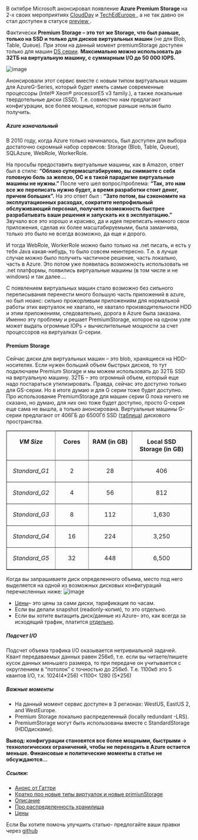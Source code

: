 ﻿В октябре Microsoft анонсировал появление <b>Azure Premium Storage</b> на 2-х своих мероприятиях <a href="http://news.microsoft.com/2014/10/20/CloudDayPR/">CloudDay</a> и <a href="http://europe.msteched.com/">TechEdEurope </a>, а не так давно он стал доступен в статусе <a href="http://azure.microsoft.com/en-us/services/preview/">preview </a>.

Фактически <b>Premium Storage – это тот же Storage, что был раньше, только на SSD и только для дисков виртуальных машин</b> (не для Blob, Table, Queue). При этом на данный момент premiumStorage доступен только для машин <a href="http://msdn.microsoft.com/en-us/library/azure/dn197896.aspx">DS серии</a>. <b>Максимально можно использовать до 32ТБ на виртуальную машину, с суммарным I/O до 50 000 IOPS.</b>

<img src="http://habrastorage.org/files/dc3/99a/b58/dc399ab584b742689fa597913b3ab578.png" alt="image"/>

Анонсировали этот сервис вместе с новым типом виртуальных машин для AzureG-Series, который будет иметь самые современные процессоры (Intel® Xeon® processorE5 v3 family.), а также локальные твердотельные диски (SSD). Т.е. совместно нам предлагают конфигурации, все более мощные, которые раньше нельзя было получить. 
<habracut text="Чтобы понять, почему это круто/нужно, необходимо вспомнить ситуацию, сложившуюся несколько лет назад." />

<h5><b>Azure изначальный</b></h5>
В 2010 году, когда Azure только начиналось, был доступен для выбора достаточно скромный набор сервисов: Storage (Blob, Table, Queue), SQLAzure, WebRole, WorkerRole.

На просьбы предоставить виртуальные машины, как в Amazon, ответ был в стиле: <b>“Облако супермасштабируемо, вы снимаете с себя головную боль за железо, ОС и в такой парадигме виртуальные машины не нужны.”</b>
После чего шел вопрос/проблема: <b>“Так, это нам все же переписать нужно будет, а время разработки стоит денег, причем больших”.</b>
На это ответ был : <b>“Зато потом, вы сэкономите на эксплуатационных расходах, сократите непрофильный обслуживающий персонал, получите возможность быстрее разрабатывать ваши решения и запускать их в эксплуатацию.”</b>
Звучало все это хорошо и красиво, да и идея переписать немного свои приложения, сделав их более масштабируемыми, была заманчива, только это было не всегда возможно, да еще и дорого. 

И тогда WebRole, WorkerRole можно было только на .net писать,  и есть у тебя Java какая-нибудь, то было совсем неинтересно. Т.е. в лучше случае можно было получить частичное решение, часть локально, часть в Azure.
Это потом уже появилась возможность использовать не .net платформы, появились виртуальные машины (в том числе и не windows) и так далее….

С появлением виртуальных машин стало возможно без сильного переписывания перенести много большую часть приложений в azure, но был нюанс: сильно прожорливым приложениям для нормальной работы этих виртуалок не хватало, не хватало производительности HDD и этим приложениям, следовательно, дорога в Azure была заказана. Именно эту проблему и решает PremiumStorage, которое на одном узле может выдать огромные IOPs + вычислительные мощности за счет процессоров на виртуалках G-серии.

<h4><b>Premium Storage</b></h4>
Сейчас диски для виртуальных машин – это blob, хранящиеся на HDD-носителях. Если нужен больший объем быстрых дисков, то тут подключаем Premium Storage и мы можем использовать до 32ТБ SSD на виртуальную машину. 32ТБ – это огромный объем, который еще надо постараться утилизировать. Правда, сейчас это доступно только для GS-серии. Но в итоге думаю и для G серии тоже будет доступно.

<spoiler title="Информация о виртуальных машинах G серии">
Про использование PremiumStorage для машин серии G пока ничего не сказано, но думаю, для них оно тоже будет доступно, просто G-серия еще сама не вышла, а только анонсирована.
Виртуальные машины G-серии предлагают от 406ГБ до 6500Гб SSD (<a href="http://azure.microsoft.com/blog/2014/10/20/azures-getting-bigger-faster-and-more-open/">таблица</a>) дискового пространства. 
<table border="1" cellspacing="0" cellpadding="0">
<tbody>
<tr>
<td valign="top" width="139">
<p style="text-align: center;"><b><i>VM Size</i></b></p>
</td>
<td valign="top" width="113">
<p style="text-align: center;"><b>Cores</b></p>
</td>
<td valign="top" width="198">
<p style="text-align: center;"><b>RAM (in GB)</b></p>
</td>
<td valign="top" width="270">
<p style="text-align: center;"><b>Local SSD Storage (in GB)</b></p>
</td>
</tr>
<tr>
<td valign="top" width="139">
<p style="text-align: center;"><i>Standard_G1</i></p>
</td>
<td valign="top" width="113">
<p style="text-align: center;">2</p>
</td>
<td valign="top" width="198">
<p style="text-align: center;">28</p>
</td>
<td valign="top" width="270">
<p style="text-align: center;">406</p>
</td>
</tr>
<tr>
<td valign="top" width="139">
<p style="text-align: center;"><i>Standard_G2</i></p>
</td>
<td valign="top" width="113">
<p style="text-align: center;">4</p>
</td>
<td valign="top" width="198">
<p style="text-align: center;">56</p>
</td>
<td valign="top" width="270">
<p style="text-align: center;">812</p>
</td>
</tr>
<tr>
<td valign="top" width="139">
<p style="text-align: center;"><i>Standard_G3</i></p>
</td>
<td valign="top" width="113">
<p style="text-align: center;">8</p>
</td>
<td valign="top" width="198">
<p style="text-align: center;">112</p>
</td>
<td valign="top" width="270">
<p style="text-align: center;">1,630</p>
</td>
</tr>
<tr>
<td valign="top" width="139">
<p style="text-align: center;"><i>Standard_G4</i></p>
</td>
<td valign="top" width="113">
<p style="text-align: center;">16</p>
</td>
<td valign="top" width="198">
<p style="text-align: center;">224</p>
</td>
<td valign="top" width="270">
<p style="text-align: center;">3,250</p>
</td>
</tr>
<tr>
<td valign="top" width="139">
<p style="text-align: center;"><i>Standard_G5</i></p>
</td>
<td valign="top" width="113">
<p style="text-align: center;">32</p>
</td>
<td valign="top" width="198">
<p style="text-align: center;">448</p>
</td>
<td valign="top" width="270">
<p style="text-align: center;">6,500</p>
</td>
</tr>
</tbody>
</table>
</spoiler>

Когда вы запрашиваете диск определенного объема, место под него выделяется на одной из возможных дисковых конфигураций перечисленных ниже:
<img src="http://habrastorage.org/files/8a2/bd6/aa2/8a2bd6aa2ae14bdaa52ca248165f3aef.png" alt="image"/>
<ul>
<li><a href="http://azure.microsoft.com/en-us/pricing/details/storage/">Цены</a>– это цены за сами диски, тарификация по часам.</li>
<li>Если вы делали snapshot (readonly-копия), то это отдельно. </li>
<li>Если вы хотите вытащить диск/данные из Azure– это, как всегда за исходящий трафик, платится <a href="http://azure.microsoft.com/ru-ru/pricing/details/data-transfers/">отдельно</a>. </li>
</ul>

<h5><b>Подсчет I/O</b></h5>
Подсчет объема трафика I/O оказывается нетривиальной задачей. Квант передаваемых данных равен 256кб, т.е. если вы читаете/пишете кусок данных меньшего размера, то при передаче он учитывается с округлением в “потолок” с точностью до 256кб. Т.е. 1100кб это 5 квантов I/O, т.к. 1024(4*256) <1100< 1280 (5*256)

<h5><b>Важные моменты</b></h5>
<ul>
	<li>На данный момент сервис доступен в 3 регионах: WestUS, EastUS 2, and WestEurope.</li>
	<li>Premium Storage локально распределенный (locally redundant -LRS).</li>
	<li>PremiumStorage могут быть использованы вместе с StandardStorage (HDDдисками).</li>
</ul>

<b>Вывод: конфигурации становятся все более мощными, быстрыми -> технологических ограничений, чтобы не переходить в Azure остается меньше. Финансовые и политические моменты в статье не обсуждаются...</b>

<h5><b>Ссылки</b>:</h5>
<ul>
	<li><a href="https://weblogs.asp.net/scottgu/azure-premium-storage-remoteapp-sql-database-update-live-media-streaming-search-and-more">Анонс от Гаттри</a></li>
	<li><a href="http://azure.microsoft.com/blog/2014/12/11/introducing-premium-storage-high-performance-storage-for-azure-virtual-machine-workloads/">Кратко про новые типы виртуалок и новые primiunStorage</a></li>
	<li><a href="http://azure.microsoft.com/en-us/documentation/articles/storage-premium-storage-preview-portal/">Описание</a></li>
	<li><a href="http://msdn.microsoft.com/en-us/library/azure/dn727290.aspx">Про распределенность хранилища</a></li>
	<li><a href="http://azure.microsoft.com/en-us/pricing/details/storage/">Цены</a></li>
</ul>

Если Вы хотите помочь улучшить статью- предлогайте ваши правки через <a href="https://github.com/SychevIgor/blog/tree/master/Azure/Data%26Storage/PremiumStorage">github</a>